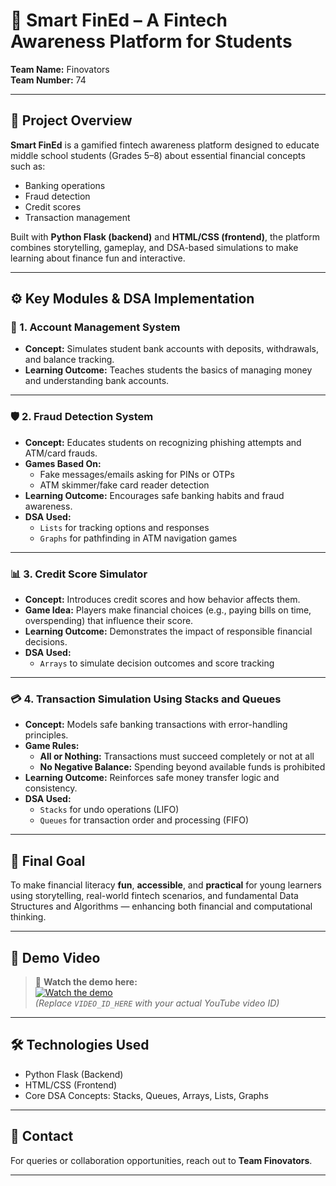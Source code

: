 

# 💸 Smart FinEd – A Fintech Awareness Platform for Students  
**Team Name:** Finovators  
**Team Number:** 74  

---

## 🧠 Project Overview  
**Smart FinEd** is a gamified fintech awareness platform designed to educate middle school students (Grades 5–8) about essential financial concepts such as:

- Banking operations  
- Fraud detection  
- Credit scores  
- Transaction management  

Built with **Python Flask (backend)** and **HTML/CSS (frontend)**, the platform combines storytelling, gameplay, and DSA-based simulations to make learning about finance fun and interactive.

---

## ⚙️ Key Modules & DSA Implementation  

### 🏦 1. Account Management System  
- **Concept:** Simulates student bank accounts with deposits, withdrawals, and balance tracking.  
- **Learning Outcome:** Teaches students the basics of managing money and understanding bank accounts.

---

### 🛡️ 2. Fraud Detection System  
- **Concept:** Educates students on recognizing phishing attempts and ATM/card frauds.  
- **Games Based On:**  
  - Fake messages/emails asking for PINs or OTPs  
  - ATM skimmer/fake card reader detection  
- **Learning Outcome:** Encourages safe banking habits and fraud awareness.  
- **DSA Used:**  
  - `Lists` for tracking options and responses  
  - `Graphs` for pathfinding in ATM navigation games

---

### 📊 3. Credit Score Simulator  
- **Concept:** Introduces credit scores and how behavior affects them.  
- **Game Idea:** Players make financial choices (e.g., paying bills on time, overspending) that influence their score.  
- **Learning Outcome:** Demonstrates the impact of responsible financial decisions.  
- **DSA Used:**  
  - `Arrays` to simulate decision outcomes and score tracking

---

### 💳 4. Transaction Simulation Using Stacks and Queues  
- **Concept:** Models safe banking transactions with error-handling principles.  
- **Game Rules:**  
  - **All or Nothing:** Transactions must succeed completely or not at all  
  - **No Negative Balance:** Spending beyond available funds is prohibited  
- **Learning Outcome:** Reinforces safe money transfer logic and consistency.  
- **DSA Used:**  
  - `Stacks` for undo operations (LIFO)  
  - `Queues` for transaction order and processing (FIFO)

---

## 🎯 Final Goal  
To make financial literacy **fun**, **accessible**, and **practical** for young learners using storytelling, real-world fintech scenarios, and fundamental Data Structures and Algorithms — enhancing both financial and computational thinking.

---

## 🎥 Demo Video  
> 📌 **Watch the demo here:**  
[![Watch the demo](https://img.youtube.com/vi/VIDEO_ID_HERE/0.jpg)](https://www.youtube.com/watch?v=VIDEO_ID_HERE)  
*(Replace `VIDEO_ID_HERE` with your actual YouTube video ID)*

---

## 🛠️ Technologies Used  
- Python Flask (Backend)  
- HTML/CSS (Frontend)  
- Core DSA Concepts: Stacks, Queues, Arrays, Lists, Graphs  

---

## 🤝 Contact  
For queries or collaboration opportunities, reach out to **Team Finovators**.

---


